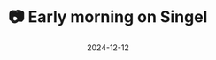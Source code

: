 ---
title: '📷 Early morning on Singel'
date: '2024-12-12'
image: "https://cdn.diblasio.social/static/photos/2024/2024-12-12.jpg"
alt_text: "A canal in Amsterdam at dusk, with a lit bridge and a Christmas tree in the distance."
tags:
  - "#Photography"
  - "#Amsterdam"
  - "#Netherlands"
  - "#Grachtengordel"
  - "#NightPhotography"
  - "#Cityscape"
  - "#Fujifilm"
  - "#Canal"
  - "#UrbanPhotography"
  - "#StreetLights"
description: ''
created_date: '2024-12-12'
location: "104B, Singel, Grachtengordel, Centrum, Amsterdam, Noord-Holland, Nederland, 1015 AD, Nederland"
exif_data: "FUJIFILM X-T20 XF27mmF2.8 (1/55 | f/2.8 | ISO 10000)"
draft: false
---